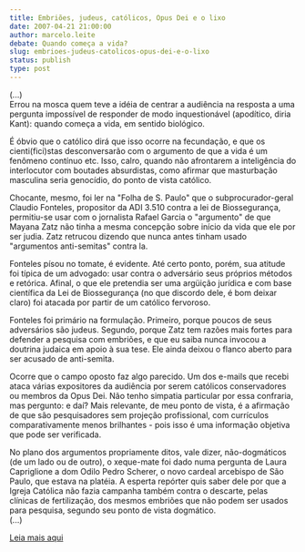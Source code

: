 ```yaml
---
title: Embriões, judeus, católicos, Opus Dei e o lixo
date: 2007-04-21 21:00:00
author: marcelo.leite
debate: Quando começa a vida?
slug: embrioes-judeus-catolicos-opus-dei-e-o-lixo
status: publish 
type: post
---
```


  
(...)  
Errou na mosca quem teve a idéia de centrar a audiência na resposta a uma pergunta impossível de responder de modo inquestionável (apodítico, diria Kant): quando começa a vida, em sentido biológico.  
  
É óbvio que o católico dirá que isso ocorre na fecundação, e que os cienti(fici)stas desconversarão com o argumento de que a vida é um fenômeno contínuo etc. Isso, calro, quando não afrontarem a inteligência do interlocutor com boutades absurdistas, como afirmar que masturbação masculina seria genocídio, do ponto de vista católico.  
  
Chocante, mesmo, foi ler na "Folha de S. Paulo" que o subprocurador-geral Claudio Fonteles, propositor da ADI 3.510 contra a lei de Biossegurança, permitiu-se usar com o jornalista Rafael Garcia o "argumento" de que Mayana Zatz não tinha a mesma concepção sobre início da vida que ele por ser judia. Zatz retrucou dizendo que nunca antes tinham usado "argumentos anti-semitas" contra la.  
  
Fonteles písou no tomate, é evidente. Até certo ponto, porém, sua atitude foi típica de um advogado: usar contra o adversário seus próprios métodos e retórica. Afinal, o que ele pretendia ser uma argüição jurídica e com base científica da Lei de Biossegurança (no que discordo dele, é bom deixar claro) foi atacada por partir de um católico fervoroso.  
  
Fonteles foi primário na formulação. Primeiro, porque poucos de seus adversários são judeus. Segundo, porque Zatz tem razões mais fortes para defender a pesquisa com embriões, e que eu saiba nunca invocou a doutrina judaica em apoio à sua tese. Ele ainda deixou o flanco aberto para ser acusado de anti-semita.  
  
Ocorre que o campo oposto faz algo parecido. Um dos e-mails que recebi ataca várias expositores da audiência por serem católicos conservadores ou membros da Opus Dei. Não tenho simpatia particular por essa confraria, mas pergunto: e daí? Mais relevante, de meu ponto de vista, é a afirmação de que são pesquisadores sem projeção profissional, com currículos comparativamente menos brilhantes - pois isso é uma informação objetiva que pode ser verificada.  
  
No plano dos argumentos propriamente ditos, vale dizer, não-dogmáticos (de um lado ou de outro), o xeque-mate foi dado numa pergunta de Laura Capriglione a dom Odilo Pedro Scherer, o novo cardeal arcebispo de São Paulo, que estava na platéia. A esperta repórter quis saber dele por que a Igreja Católica não fazia campanha também contra o descarte, pelas clínicas de fertilização, dos mesmos embriões que não podem ser usados para pesquisa, segundo seu ponto de vista dogmático.  
(...)  
  
[Leia mais aqui](http://cienciaemdia.zip.net/index.html)
